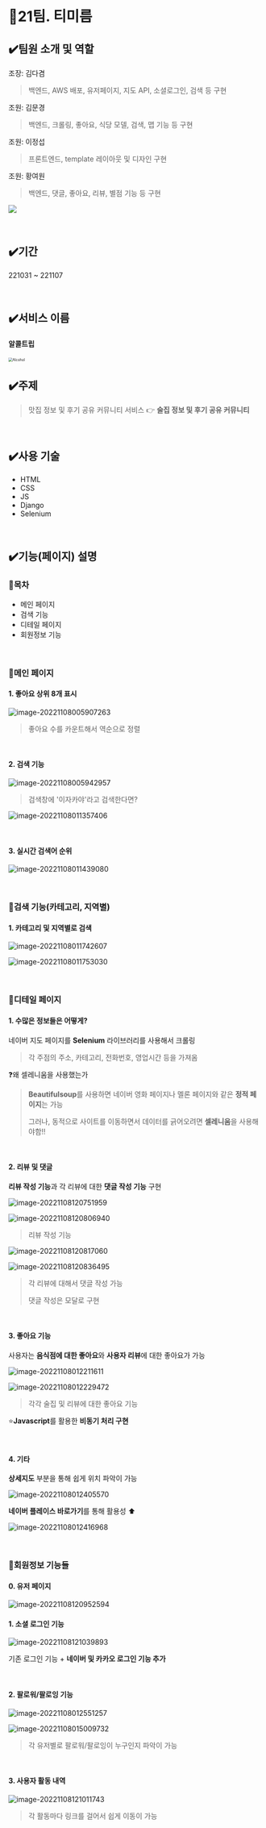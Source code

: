 # 🍺21팀. 티미름

## ✔️팀원 소개 및 역할

조장: 김다겸

> 백엔드, AWS 배포, 유저페이지, 지도 API, 소셜로그인, 검색 등 구현

조원: 김문경

> 백엔드, 크롤링, 좋아요, 식당 모델, 검색, 맵 기능 등 구현

조원: 이정섭

> 프론트엔드, template 레이아웃 및 디자인 구현

조원: 황여원

> 백엔드, 댓글, 좋아요, 리뷰, 별점 기능 등 구현

   <a href="https://github.com/kimdakyeom/alcohol_trip/graphs/contributors">    <img src="https://contrib.rocks/image?repo=kimdakyeom/alcohol_trip" />   </a>

<br>



## ✔️기간

221031 ~ 221107

<br>



## ✔️서비스 이름

#### 알콜트립

<img src="대본.assets/Alcohol.png" alt="Alcohol" style="zoom: 50%;" />

<br>



## ✔️주제

> 맛집 정보 및 후기 공유 커뮤니티 서비스 👉 **술집 정보 및 후기 공유 커뮤니티**

<br>



## ✔️사용 기술

- HTML
- CSS
- JS
- Django
- Selenium

<br>



## ✔️기능(페이지) 설명

### 🧩목차

- 메인 페이지
- 검색 기능
- 디테일 페이지
- 회원정보 기능

<br>



### 🧩메인 페이지

#### 1. 좋아요 상위 8개 표시

![image-20221108005907263](대본.assets/image-20221108005907263.png)

> 좋아요 수를 카운트해서 역순으로 정렬

<br>



#### 2. 검색 기능

![image-20221108005942957](대본.assets/image-20221108005942957.png)

> 검색창에 '이자카야'라고 검색한다면?

![image-20221108011357406](대본.assets/image-20221108011357406.png)

<br>



#### 3. 실시간 검색어 순위

![image-20221108011439080](대본.assets/image-20221108011439080.png)

<br>



### 🧩검색 기능(카테고리, 지역별)

#### 1. 카테고리 및 지역별로 검색

![image-20221108011742607](대본.assets/image-20221108011742607.png)

![image-20221108011753030](대본.assets/image-20221108011753030.png)

<br>



### 🧩디테일 페이지

#### 1. 수많은 정보들은 어떻게?

네이버 지도 페이지를 **Selenium** 라이브러리를 사용해서 크롤링

> 각 주점의 주소, 카테고리, 전화번호, 영업시간 등을 가져옴

❓왜 셀레니움을 사용했는가

> **Beautifulsoup**를 사용하면 네이버 영화 페이지나 멜론 페이지와 같은 **정적 페이지**는 가능
>
> 그러나, 동적으로 사이트를 이동하면서 데이터를 긁어오려면 **셀레니움**을 사용해야함!!

<br>



#### 2. 리뷰 및 댓글

**리뷰 작성 기능**과 각 리뷰에 대한 **댓글 작성 기능** 구현

![image-20221108120751959](대본.assets/image-20221108120751959.png)

![image-20221108120806940](대본.assets/image-20221108120806940.png)

> 리뷰 작성 기능

![image-20221108120817060](대본.assets/image-20221108120817060.png)

![image-20221108120836495](대본.assets/image-20221108120836495.png)

> 각 리뷰에 대해서 댓글 작성 가능
>
> 댓글 작성은 모달로 구현

<br>



#### 3. 좋아요 기능

사용자는 **음식점에 대한 좋아요**와 **사용자 리뷰**에 대한 좋아요가 가능

![image-20221108012211611](대본.assets/image-20221108012211611.png)

![image-20221108012229472](대본.assets/image-20221108012229472.png)

> 각각 술집 및 리뷰에 대한 좋아요 기능

⭐**Javascript**를 활용한 **비동기 처리 구현**

<br>



#### 4. 기타

**상세지도** 부분을 통해 쉽게 위치 파악이 가능

![image-20221108012405570](대본.assets/image-20221108012405570.png)

**네이버 플레이스 바로가기**를 통해 활용성 ⬆️

![image-20221108012416968](대본.assets/image-20221108012416968.png)

<br>



### 🧩회원정보 기능들

#### 0. 유저 페이지

![image-20221108120952594](대본.assets/image-20221108120952594.png)

#### 1. 소셜 로그인 기능

![image-20221108121039893](대본.assets/image-20221108121039893.png)

기존 로그인 기능 + **네이버 및 카카오 로그인 기능 추가**

<br>



#### 2. 팔로워/팔로잉 기능

![image-20221108012551257](대본.assets/image-20221108012551257.png)

![image-20221108015009732](대본.assets/image-20221108015009732.png)

> 각 유저별로 팔로워/팔로잉이 누구인지 파악이 가능 

<br>



#### 3. 사용자 활동 내역

![image-20221108121011743](대본.assets/image-20221108121011743.png)

> 각 활동마다 링크를 걸어서 쉽게 이동이 가능

<br>




